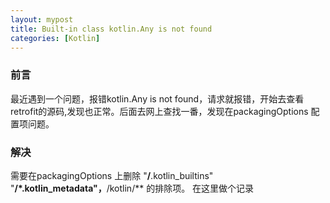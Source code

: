```yaml
---
layout: mypost
title: Built-in class kotlin.Any is not found
categories: [Kotlin]
---
```

### 前言
最近遇到一个问题，报错kotlin.Any is not found，请求就报错，开始去查看retrofit的源码,发现也正常。后面去网上查找一番，发现在packagingOptions 配置项问题。

### 解决
需要在packagingOptions 上删除 "**/**.kotlin_builtins" "**/*.kotlin_metadata"，**/kotlin/** 的排除项。
在这里做个记录